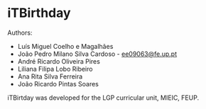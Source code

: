 # iTBirthday

Authors:

 - Luís Miguel Coelho e Magalhães
 - João Pedro Milano Silva Cardoso - ee09063@fe.up.pt
 - André Ricardo Oliveira Pires
 - Liliana Filipa Lobo Ribeiro
 - Ana Rita Silva Ferreira
 - João Ricardo Pintas Soares


iTBirtday was developed for the LGP curricular unit, MIEIC, FEUP.
